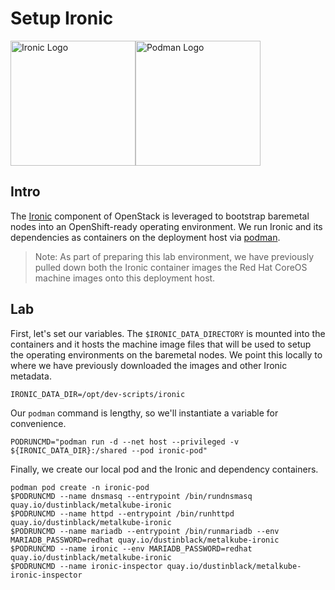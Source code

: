 # Setup Ironic

<img src="https://avatars1.githubusercontent.com/u/35034937?s=400&v=4" alt="Ironic Logo" width="200px"><img src="https://media.mastodon.at/system/media_attachments/files/001/553/566/original/f0ee34263aa771be.png" alt="Podman Logo" width="200px">

## Intro

The [Ironic](https://wiki.openstack.org/wiki/Ironic) component of OpenStack is leveraged to bootstrap baremetal nodes into an OpenShift-ready operating environment. We run Ironic and its dependencies as containers on the deployment host via [podman](https://podman.io/).

> Note: As part of preparing this lab environment, we have previously pulled down both the Ironic container images the Red Hat CoreOS machine images onto this deployment host.

## Lab

First, let's set our variables. The `$IRONIC_DATA_DIRECTORY` is mounted into the containers and it hosts the machine image files that will be used to setup the operating environments on the baremetal nodes. We point this locally to where we have previously downloaded the images and other Ironic metadata.
```
IRONIC_DATA_DIR=/opt/dev-scripts/ironic
```

Our `podman` command is lengthy, so we'll instantiate a variable for convenience.
```
PODRUNCMD="podman run -d --net host --privileged -v ${IRONIC_DATA_DIR}:/shared --pod ironic-pod"
```

Finally, we create our local pod and the Ironic and dependency containers.
```
podman pod create -n ironic-pod
$PODRUNCMD --name dnsmasq --entrypoint /bin/rundnsmasq quay.io/dustinblack/metalkube-ironic
$PODRUNCMD --name httpd --entrypoint /bin/runhttpd quay.io/dustinblack/metalkube-ironic
$PODRUNCMD --name mariadb --entrypoint /bin/runmariadb --env MARIADB_PASSWORD=redhat quay.io/dustinblack/metalkube-ironic
$PODRUNCMD --name ironic --env MARIADB_PASSWORD=redhat quay.io/dustinblack/metalkube-ironic
$PODRUNCMD --name ironic-inspector quay.io/dustinblack/metalkube-ironic-inspector
```

